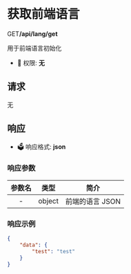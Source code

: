 # 获取前端语言

<div class="api-info">
    <span class="get method-block">GET</span><b>/api/lang/get</b><br>
    <p>用于前端语言初始化</p>
</div>

- :key: 权限: **无**

## 请求

无

## 响应

- :ballot_box: 响应格式: **json**

### 响应参数

| 参数名 | 类型   | 简介           |
| :---: | :----: | :-----------: |
| -     | object | 前端的语言 JSON |

### 响应示例

``` json
{
    "data": {
        "test": "test"
    }
}
```